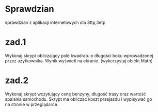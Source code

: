 # Sprawdzian
sprawdzian z aplikacji internetowych dla 3ftp,3etp

# zad.1
Wykonaj skrypt obliczający pole kwadratu o długości boku wprowadzonej
przez użytkownika. Wynik wyświetl na ekranie. (wykorzystaj obiekt Math)

# zad.2
Wykonaj skrypt wczytujący cenę benzyny, długość trasy oraz wartość
spalania samochodu. Skrypt ma obliczać koszt przejazdu i wypisywać go na
stronie w przeglądarce.
